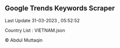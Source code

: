 

## Google Trends Keywords Scraper 
 
Last Update 31-03-2023 , 05:52:52

Country List :
VIETNAM.json



© Abdul Muttaqin 

